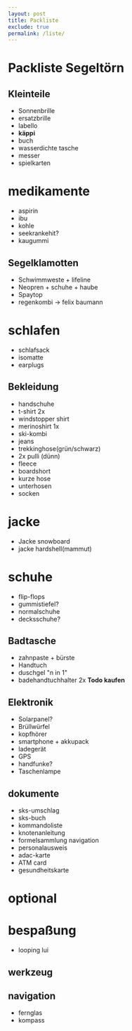 ```yaml
---
layout: post
title: Packliste
exclude: true
permalink: /liste/
---
```


# Packliste Segeltörn

## Kleinteile
* Sonnenbrille
* ersatzbrille
* labello
* __käppi__
* buch 
* wasserdichte tasche
* messer
* spielkarten


# medikamente
* aspirin
* ibu
* kohle
* seekrankehit?
* kaugummi




## Segelklamotten

* Schwimmweste + lifeline
* Neopren + schuhe + haube
* Spaytop
* regenkombi -> felix baumann


# schlafen
* schlafsack
* isomatte
* earplugs


## Bekleidung
* handschuhe
* t-shirt 2x 
* windstopper shirt
* merinoshirt 1x
* ski-kombi
* jeans
* trekkinghose(grün/schwarz)
* 2x pulli (dünn)
* fleece
* boardshort
* kurze hose
* unterhosen
* socken

# jacke
* Jacke snowboard
* jacke hardshell(mammut)

# schuhe
* flip-flops
* gummistiefel?
* normalschuhe
* decksschuhe?

## Badtasche
* zahnpaste + bürste
* Handtuch
* duschgel "n in 1"
* badehandtuchhalter 2x __Todo kaufen__

## Elektronik

* Solarpanel?
* Brüllwürfel
* kopfhörer
* smartphone + akkupack
* ladegerät
* GPS
* handfunke?
* Taschenlampe

## dokumente
* sks-umschlag
* sks-buch
* kommandoliste
* knotenanleitung
* formelsammlung navigation
* personalausweis
* adac-karte
* ATM card
* gesundheitskarte

# optional

# bespaßung
* looping lui

## werkzeug

## navigation
* fernglas
* kompass

